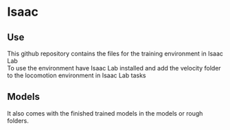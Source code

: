 # Isaac
## Use
This github repository contains the files for the training environment in Isaac Lab<br/>
To use the environment have Isaac Lab installed and add the velocity folder<br/>  to the locomotion environment in Isaac Lab tasks <br/> 

## Models
It also comes with the finished trained models in the models or rough folders.
